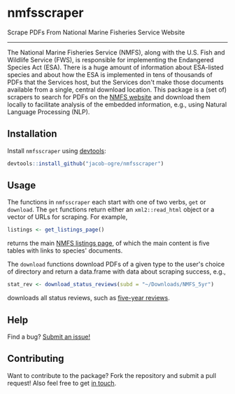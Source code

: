 # nmfsscraper

Scrape PDFs From National Marine Fisheries Service Website

----

The National Marine Fisheries Service (NMFS), along with the U.S.
Fish and Wildlife Service (FWS), is responsible for implementing the
Endangered Species Act (ESA). There is a huge amount of information about
ESA-listed species and about how the ESA is implemented in tens of thousands
of PDFs that the Services host, but the Services don't make those documents
available from a single, central download location. This package is a (set
of) scrapers to search for PDFs on the [NMFS website](http://www.nmfs.noaa.gov)
and download them locally to facilitate analysis of the embedded information, 
e.g., using Natural Language Processing (NLP).

## Installation

Install `nmfsscraper` using [devtools](https://github.com/hadley/devtools):

```r
devtools::install_github("jacob-ogre/nmfsscraper")
```

## Usage

The functions in `nmfsscraper` each start with one of two verbs, `get` or 
`download`. The `get` functions return either an `xml2::read_html` object or a
vector of URLs for scraping. For example,

```r
listings <- get_listings_page()
```

returns the main [NMFS listings page](http://www.nmfs.noaa.gov/pr/species/esa/listed.htm), of which the main
content is five tables with links to species' documents.

The `download` functions download PDFs of a given type to the user's choice of
directory and return a data.frame with data about scraping success, e.g.,

```r
stat_rev <- download_status_reviews(subd = "~/Downloads/NMFS_5yr")
```

downloads all status reviews, such as [five-year reviews](http://www.nmfs.noaa.gov/pr/listing/reviews.htm).

## Help

Find a bug? [Submit an issue!](https://github.com/jacob-ogre/nmfsscraper/issues)

## Contributing

Want to contribute to the package? Fork the repository and submit a pull request!
Also feel free to get [in touch](mailto:esa@defenders.org).

